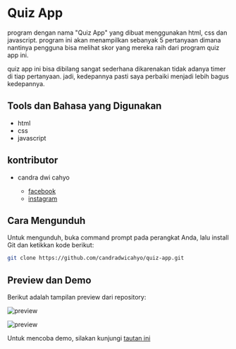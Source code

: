 # Quiz App

program dengan nama "Quiz App" yang dibuat menggunakan html, css dan javascript. program ini akan menampilkan sebanyak 5 pertanyaan dimana nantinya pengguna bisa melihat skor yang mereka raih dari program quiz app ini. 

quiz app ini bisa dibilang sangat sederhana dikarenakan tidak adanya timer di tiap pertanyaan. jadi, kedepannya pasti saya perbaiki menjadi lebih bagus kedepannya.

## Tools dan Bahasa yang Digunakan

* html
* css
* javascript

## kontributor

* candra dwi cahyo

  * [facebook](https://facebook.com/candradwicahyo18)
  * [instagram](https://instagram.com/candradwicahyo18)

## Cara Mengunduh

Untuk mengunduh, buka command prompt pada perangkat Anda, lalu install Git dan ketikkan kode berikut:

```bash 
git clone https://github.com/candradwicahyo/quiz-app.git
```

## Preview dan Demo

Berikut adalah tampilan preview dari repository:

![preview](https://github.com/candradwicahyo/quiz-app/blob/master/image1.jpg)

![preview](https://github.com/candradwicahyo/quiz-app/blob/master/image2.jpg)

Untuk mencoba demo, silakan kunjungi [tautan ini](https://candradwicahyo.github.io/quiz-app)